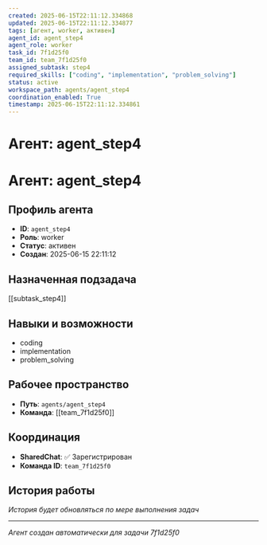 ```yaml
---
created: 2025-06-15T22:11:12.334868
updated: 2025-06-15T22:11:12.334877
tags: [агент, worker, активен]
agent_id: agent_step4
agent_role: worker
task_id: 7f1d25f0
team_id: team_7f1d25f0
assigned_subtask: step4
required_skills: ["coding", "implementation", "problem_solving"]
status: active
workspace_path: agents/agent_step4
coordination_enabled: True
timestamp: 2025-06-15T22:11:12.334861
---
```


# Агент: agent_step4

# Агент: agent_step4

## Профиль агента

- **ID**: `agent_step4`
- **Роль**: worker
- **Статус**: активен
- **Создан**: 2025-06-15 22:11:12

## Назначенная подзадача

[[subtask_step4]]

## Навыки и возможности

- coding
- implementation
- problem_solving

## Рабочее пространство

- **Путь**: `agents/agent_step4`
- **Команда**: [[team_7f1d25f0]]

## Координация

- **SharedChat**: ✅ Зарегистрирован
- **Команда ID**: `team_7f1d25f0`

## История работы

*История будет обновляться по мере выполнения задач*

---
*Агент создан автоматически для задачи 7f1d25f0*
